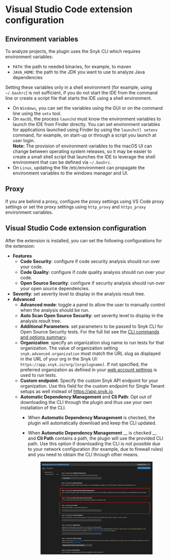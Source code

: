 # Visual Studio Code extension configuration

## Environment variables

To analyze projects, the plugin uses the Snyk CLI which requires environment variables:

* `PATH`: the path to needed binaries, for example, to maven
* `JAVA_HOME`: the path to the JDK you want to use to analyze Java dependencies

Setting these variables only in a shell environment (for example, using `~/.bashrc`) is not sufficient, if you do not start the IDE from the command line or create a script file that starts the IDE using a shell environment.

* On `Windows`, you can set the variables using the GUI or on the command line using the `setx` tool.
* On `macOS`, the process `launchd` must know the environment variables to launch the IDE from Finder directly. You can set environment variables for applications launched using Finder by using the `launchctl setenv` command, for example, on start-up or through a script you launch at user login.\
  **Note:** The provision of environment variables to the macOS UI can change between operating system releases, so it may be easier to create a small shell script that launches the IDE to leverage the shell environment that can be defined via `~/.bashrc`.
* On `Linux`, updating the file /etc/environment can propagate the environment variables to the windows manager and UI.

## Proxy

If you are behind a proxy, configure the proxy settings using VS Code proxy settings or set the proxy settings using `http_proxy` and `https_proxy` environment variables.

## Visual Studio Code extension configuration

After the extension is installed, you can set the following configurations for the extension:

* **Features**
  * **Code Security**: configure if code security analysis should run over your code.
  * **Code Quality**: configure if code quality analysis should run over your code.
  * **Open Source Security**: configure if security analysis should run over your open source dependencies.
* **Severity**: set severity level to display in the analysis result tree.
* **Advanced**
  * **Advanced mode**: toggle a panel to allow the user to manually control when the analysis should be run.
  * **Auto Scan Open Source Security**: set severity level to display in the analysis result tree.
  * **Additional Parameters**: set parameters to be passed to Snyk CLI for Open Source Security tests. For the full list see the [CLI commands and options summary](../../snyk-cli/cli-reference.md).
  * **Organization**: specify an organization slug name to run tests for that organization. The value of organization setting `snyk.advanced.organization` must match the URL slug as displayed in the URL of your org in the Snyk UI: `https://app.snyk.io/org/[orgslugname]`. If not specified, the preferred organization as defined in your [web account settings](https://app.snyk.io/account) is used to run tests.
  * **Custom endpoint**: Specify the custom Snyk API endpoint for your organization. Use this field for the custom endpoint for Single Tenant setups as well instead of https://app.snyk.io.
  * **Automatic Dependency Management**  and **Cli Path**: Opt out of downloading the CLI through the plugin and thus use your own installation of the CLI.&#x20;
    * When **Automatic Dependency Management** is checked, the plugin will automatically download and keep the CLI updated.
    *   When **Automatic Dependency Management** __ is checked __ and **Cli Path** contains a path, the plugin will use the provided CLI path. Use this option if downloading the CLI is not possible due to your network configuration (for example, due to firewall rules) and you need to obtain the CLI through other means.

        <figure><img src="../../.gitbook/assets/Screenshot 2022-08-23 at 14.08.05.png" alt=""><figcaption></figcaption></figure>
